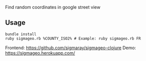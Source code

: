 Find random coordinates in google street view

## Usage
```
bundle install
ruby sigmageo.rb %COUNTY_ISO2% # Example: ruby sigmageo.rb FR
```

Frontend: https://github.com/sigmaray/sigmageo-clojure
Demo: https://sigmageo.herokuapp.com/
